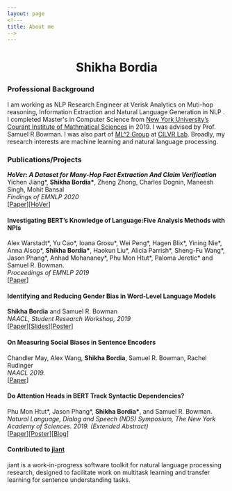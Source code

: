 ```yaml
---
layout: page
<!---
title: About me
-->
---
```


<h1 align="center">Shikha Bordia</h1>

### Professional Background
I am working as NLP Research Engineer at Verisk Analytics on Muti-hop reasoning, Information Extraction and Natural Language Generation in NLP . I completed Master's in Computer Science from [New York University’s](http://www.nyu.edu/) [Courant Institute of Mathmatical Sciences](https://cs.nyu.edu/home/index.html) in 2019. I was advised by Prof. Samuel R.Bowman. I was also part of [ML^2 Group](https://wp.nyu.edu/ml2/) at [CILVR Lab](https://wp.nyu.edu/cilvr/).  Broadly, my research interests are machine learning and natural language processing. 

### Publications/Projects

***HoVer: A Dataset for Many-Hop Fact Extraction And Claim Verification***
Yichen Jiang\*, **Shikha Bordia\***, Zheng Zhong, Charles Dognin, Maneesh Singh, Mohit Bansal \
*Findings of EMNLP 2020* \
[[Paper](https://arxiv.org/abs/2011.03088)][[HoVer](https://hover-nlp.github.io/)]



#### Investigating BERT’s Knowledge of Language:Five Analysis Methods with NPIs 
Alex Warstadt\*, Yu Cao\*, Ioana Grosu\*, Wei Peng\*, Hagen Blix\*, Yining Nie\*, Anna Alsop\*, **Shikha Bordia\***, Haokun Liu\*, Alicia Parrish\*, Sheng-Fu Wang\*, Jason Phang\*, Anhad Mohananey\*, Phu Mon Htut\*, Paloma Jeretic\* and Samuel R. Bowman. \
*Proceedings of EMNLP 2019* \
[[Paper](https://arxiv.org/pdf/1909.02597.pdf)]



#### Identifying and Reducing Gender Bias in Word-Level Language Models 
**Shikha Bordia** and Samuel R. Bowman \
*NAACL, Student Research Workshop, 2019* \
[[Paper](https://aclweb.org/anthology/papers/N/N19/N19-3002/)][[Slides](https://bordias.github.io/gender_bias_slides.pdf)][[Poster](https://bordias.github.io/poster.pdf)]



#### On Measuring Social Biases in Sentence Encoders
Chandler May, Alex Wang, **Shikha Bordia**, Samuel R. Bowman, Rachel Rudinger \
*NAACL 2019.* \
[[Paper](https://aclweb.org/anthology/papers/N/N19/N19-1063/)]

#### Do Attention Heads in BERT Track Syntactic Dependencies?
Phu Mon Htut\*, Jason Phang\*, **Shikha Bordia\***, and Samuel R. Bowman. \
*Natural Language, Dialog and Speech (NDS) Symposium, The New York Academy of Sciences. 2019. (Extended Abstract)* \
[[Paper](https://arxiv.org/abs/1911.12246)][[Poster](https://phumonhtut.me/publications/2019NDS/NDSposter.pdf)][[Blog](https://medium.com/@phu_pmh/do-attention-heads-in-bert-track-syntactic-dependencies-81c8a9be311a)]



#### Contributed to [jiant](https://github.com/nyu-mll/jiant)
jiant is a work-in-progress software toolkit for natural language processing research, designed to facilitate work on multitask learning and transfer learning for sentence understanding tasks.

<!---
#### Improving pre-training and decoding in Machine Translation
There have been lot of recent advances in Machine Translation that have focused on network architectures, attention mechanisms and sequence-level training. Most of the approaches emphasize on modelling the languages better using attention. Here we explore three methods that rely on augmenting data using a pseudo-parallel corpus, improving the decoding strategy and pre-training the encoders and evaluate their effect on the machine translation task.
--->
<!---
#### Statistical Machine Translation
Implemented a word-based statistical translation model (IBM Model) that extracts phrases using word alignment and performs parameter estimation for partially observed data using expectation maximization.
--->
<!---
#### Text Classifier
Implemented maximum entropy classifier character model and feature extractor code for word classification. Further improved the model by implementing a one layer Perceptron.
--->
<!---
#### Hidden Markov Model for part of speech tagger
Implemented a Hidden Markov model tagger using forward-backward algorithm and Viterbi decoder for unlabeled text data.
--->
<!---
#### Nowcasted Gross Domestic Product
Implemented Stochastic modeling techniques for modeling structured products and the underlying economic variables were now-casted using Autoregressive Integrated Moving Average (ARIMA) model.
--->
<!---
#### Operating System - Process Scheduler and Virtual Memory Manager
Process Scheduler: Implemented scheduling policies  (First In First Out, Last In Last Out, Shortest Job First, RoundRobin and PriorityScheduler) on processes executing on a system using Discrete Event Simulation}
Virtual Memory Manager: Implemented the core features of a virtual memory manager serving multiple processes and under memory constraints.
--->
